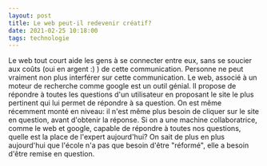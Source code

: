 ```yaml
---
layout: post
title: Le web peut-il redevenir créatif?
date: 2021-02-25 10:18:00
tags: technologie
---
```


Le web tout court aide les gens à se connecter entre eux, sans se soucier aux coûts (oui en argent :) ) de cette communication. Personne ne peut vraiment non plus interférer sur cette communication.
Le web, associé à un moteur de recherche comme google est un outil génial. Il propose de répondre à toutes les questions d'un utilisateur en proposant le site le plus pertinent qui lui permet de répondre à sa question. On est même récemment monté en niveau: il n'est même plus besoin de cliquer sur le site en question, avant d'obtenir la réponse. Si on a une machine collaboratrice, comme le web et google, capable de répondre à toutes nos questions, quelle est la place de l'expert aujourd'hui? On sait de plus en plus aujourd'hui que l'école n'a pas que besoin d'être "réformé", elle a besoin d'être remise en question. 

